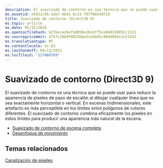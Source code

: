 ```yaml
---
description: El suavizado de contorno es una técnica que se puede usar para reducir la apariencia de píxeles de paso de escalón al dibujar cualquier línea que no sea exactamente horizontal o vertical.
ms.assetid: e5931c95-1de7-4b41-bc15-f07f8654df2d
title: Suavizado de contorno (Direct3D 9)
ms.topic: article
ms.date: 05/31/2018
ms.openlocfilehash: b27bece24ef5d058e26cbff5ce848150852c1323
ms.sourcegitcommit: d75fc10b9f0825bbe5ce5045c90d4045e3c53243
ms.translationtype: MT
ms.contentlocale: es-ES
ms.lasthandoff: 09/13/2021
ms.locfileid: "127060769"
---
```

# <a name="antialiasing-direct3d-9"></a>Suavizado de contorno (Direct3D 9)

El suavizado de contorno es una técnica que se puede usar para reducir la apariencia de píxeles de paso de escalón al dibujar cualquier línea que no sea exactamente horizontal o vertical. En escenas tridimensionales, este artefacto es más perceptible en los límites entre polígonos de colores diferentes. El suavizado de contorno combina eficazmente los píxeles en estos límites para producir una apariencia más natural de la escena.

-   [Suavizado de contorno de escena completa](full-scene-antialiasing.md)
-   [Desenfoque de movimiento](motion-blur.md)

## <a name="related-topics"></a>Temas relacionados

<dl> <dt>

[Canalización de píxeles](pixel-pipeline.md)
</dt> </dl>

 

 



